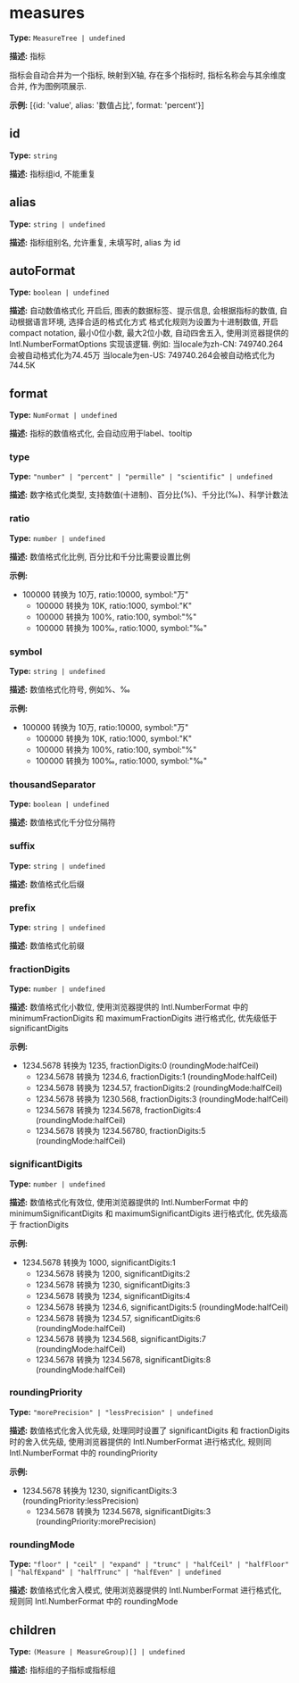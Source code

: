 # measures

**Type:** `MeasureTree | undefined`

**描述:**
指标
  
  指标会自动合并为一个指标, 映射到X轴, 存在多个指标时, 指标名称会与其余维度合并, 作为图例项展示.

**示例:**
[{id: 'value', alias: '数值占比', format: 'percent'}]


## id

**Type:** `string`

**描述:**
指标组id, 不能重复

## alias

**Type:** `string | undefined`

**描述:**
指标组别名, 允许重复, 未填写时, alias 为 id

## autoFormat

**Type:** `boolean | undefined`

**描述:**
自动数值格式化
  开启后, 图表的数据标签、提示信息, 会根据指标的数值, 自动根据语言环境, 选择合适的格式化方式
  格式化规则为设置为十进制数值, 开启compact notation, 最小0位小数, 最大2位小数, 自动四舍五入, 使用浏览器提供的 Intl.NumberFormatOptions 实现该逻辑.
  例如:
  当locale为zh-CN: 749740.264会被自动格式化为74.45万
  当locale为en-US: 749740.264会被自动格式化为744.5K

## format

**Type:** `NumFormat | undefined`

**描述:**
指标的数值格式化, 会自动应用于label、tooltip


### type

**Type:** `"number" | "percent" | "permille" | "scientific" | undefined`

**描述:**
数字格式化类型, 支持数值(十进制)、百分比(%)、千分比(‰)、科学计数法

### ratio

**Type:** `number | undefined`

**描述:**
数值格式化比例, 百分比和千分比需要设置比例

**示例:**
- 100000 转换为 10万, ratio:10000, symbol:"万"
  - 100000 转换为 10K, ratio:1000, symbol:"K"
  - 100000 转换为 100%, ratio:100, symbol:"%"
  - 100000 转换为 100‰, ratio:1000, symbol:"‰"

### symbol

**Type:** `string | undefined`

**描述:**
数值格式化符号, 例如%、‰

**示例:**
- 100000 转换为 10万, ratio:10000, symbol:"万"
  - 100000 转换为 10K, ratio:1000, symbol:"K"
  - 100000 转换为 100%, ratio:100, symbol:"%"
  - 100000 转换为 100‰, ratio:1000, symbol:"‰"

### thousandSeparator

**Type:** `boolean | undefined`

**描述:**
数值格式化千分位分隔符

### suffix

**Type:** `string | undefined`

**描述:**
数值格式化后缀

### prefix

**Type:** `string | undefined`

**描述:**
数值格式化前缀

### fractionDigits

**Type:** `number | undefined`

**描述:**
数值格式化小数位, 使用浏览器提供的 Intl.NumberFormat 中的 minimumFractionDigits 和 maximumFractionDigits 进行格式化, 优先级低于 significantDigits

**示例:**
- 1234.5678 转换为 1235, fractionDigits:0 (roundingMode:halfCeil)
  - 1234.5678 转换为 1234.6, fractionDigits:1 (roundingMode:halfCeil)
  - 1234.5678 转换为 1234.57, fractionDigits:2 (roundingMode:halfCeil)
  - 1234.5678 转换为 1230.568, fractionDigits:3 (roundingMode:halfCeil)
  - 1234.5678 转换为 1234.5678, fractionDigits:4 (roundingMode:halfCeil)
  - 1234.5678 转换为 1234.56780, fractionDigits:5 (roundingMode:halfCeil)

### significantDigits

**Type:** `number | undefined`

**描述:**
数值格式化有效位, 使用浏览器提供的 Intl.NumberFormat 中的 minimumSignificantDigits 和 maximumSignificantDigits 进行格式化, 优先级高于 fractionDigits

**示例:**
- 1234.5678 转换为 1000, significantDigits:1
  - 1234.5678 转换为 1200, significantDigits:2
  - 1234.5678 转换为 1230, significantDigits:3
  - 1234.5678 转换为 1234, significantDigits:4
  - 1234.5678 转换为 1234.6, significantDigits:5 (roundingMode:halfCeil)
  - 1234.5678 转换为 1234.57, significantDigits:6 (roundingMode:halfCeil)
  - 1234.5678 转换为 1234.568, significantDigits:7 (roundingMode:halfCeil)
  - 1234.5678 转换为 1234.5678, significantDigits:8 (roundingMode:halfCeil)

### roundingPriority

**Type:** `"morePrecision" | "lessPrecision" | undefined`

**描述:**
数值格式化舍入优先级, 处理同时设置了 significantDigits 和 fractionDigits 时的舍入优先级, 使用浏览器提供的 Intl.NumberFormat 进行格式化, 规则同 Intl.NumberFormat 中的 roundingPriority

**示例:**
- 1234.5678 转换为 1230, significantDigits:3 (roundingPriority:lessPrecision)
  - 1234.5678 转换为 1234.5678, significantDigits:3 (roundingPriority:morePrecision)

### roundingMode

**Type:** `"floor" | "ceil" | "expand" | "trunc" | "halfCeil" | "halfFloor" | "halfExpand" | "halfTrunc" | "halfEven" | undefined`

**描述:**
数值格式化舍入模式, 使用浏览器提供的 Intl.NumberFormat 进行格式化, 规则同 Intl.NumberFormat 中的 roundingMode

## children

**Type:** `(Measure | MeasureGroup)[] | undefined`

**描述:**
指标组的子指标或指标组


